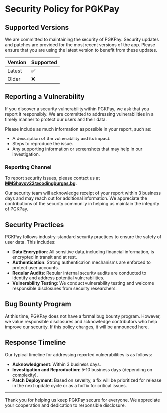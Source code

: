 # Security Policy for PGKPay

## Supported Versions

We are committed to maintaining the security of PGKPay. Security updates and patches are provided for the most recent versions of the app. Please ensure that you are using the latest version to benefit from these updates.

| Version | Supported          |
| ------- | ------------------ |
| Latest  | :white_check_mark: |
| Older   | :x:                |

## Reporting a Vulnerability

If you discover a security vulnerability within PGKPay, we ask that you report it responsibly. We are committed to addressing vulnerabilities in a timely manner to protect our users and their data.

Please include as much information as possible in your report, such as:

- A description of the vulnerability and its impact.
- Steps to reproduce the issue.
- Any supporting information or screenshots that may help in our investigation.

### Reporting Channel

To report security issues, please contact us at **MMShavov22@codingburgas.bg**.

Our security team will acknowledge receipt of your report within 3 business days and may reach out for additional information. We appreciate the contributions of the security community in helping us maintain the integrity of PGKPay.

## Security Practices

PGKPay follows industry-standard security practices to ensure the safety of user data. This includes:

- **Data Encryption**: All sensitive data, including financial information, is encrypted in transit and at rest.
- **Authentication**: Strong authentication mechanisms are enforced to protect user accounts.
- **Regular Audits**: Regular internal security audits are conducted to identify and address potential vulnerabilities.
- **Vulnerability Testing**: We conduct vulnerability testing and welcome responsible disclosures from security researchers.

## Bug Bounty Program

At this time, PGKPay does not have a formal bug bounty program. However, we value responsible disclosures and acknowledge contributors who help improve our security. If this policy changes, it will be announced here.

## Response Timeline

Our typical timeline for addressing reported vulnerabilities is as follows:

- **Acknowledgment**: Within 3 business days.
- **Investigation and Reproduction**: 5-10 business days (depending on complexity).
- **Patch Deployment**: Based on severity, a fix will be prioritized for release in the next update cycle or as a hotfix for critical issues.

---

Thank you for helping us keep PGKPay secure for everyone. We appreciate your cooperation and dedication to responsible disclosure.